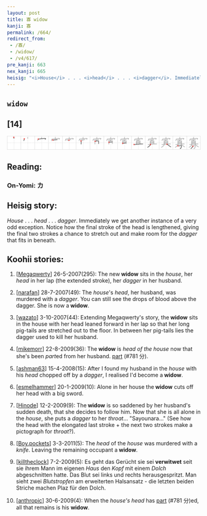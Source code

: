 ```yaml
---
layout: post
title: 寡 widow
kanji: 寡
permalink: /664/
redirect_from:
 - /寡/
 - /widow/
 - /v4/617/
pre_kanji: 663
nex_kanji: 665
heisig: "<i>House</i> . . . <i>head</i> . . . <i>dagger</i>. Immediately we get another instance of a very odd exception. Notice how the final stroke of the head is lengthened, giving the final two strokes a chance to stretch out and make room for the <i>dagger</i> that fits in beneath."
---
```


## `widow`

## [14]

<div class="stroke"><img src="../images/E5AFA1.png" /></div>

## Reading:

### On-Yomi: カ

## Heisig story:

<i>House</i> . . . <i>head</i> . . . <i>dagger</i>. Immediately we get another instance of a very odd exception. Notice how the final stroke of the head is lengthened, giving the final two strokes a chance to stretch out and make room for the <i>dagger</i> that fits in beneath.

## Koohii stories:

1) [<a href="http://kanji.koohii.com/profile/Megaqwerty">Megaqwerty</a>] 26-5-2007(295): The new<strong> widow</strong> sits in the <em>house</em>, her <em>head</em> in her lap (the extended stroke), her <em>dagger</em> in her husband.

2) [<a href="http://kanji.koohii.com/profile/narafan">narafan</a>] 28-7-2007(49): The <em>house</em>&#039;s <em>head</em>, her husband, was murdered with a <em>dagger</em>. You can still see the drops of blood above the dagger. She is now a<strong> widow</strong>.

3) [<a href="http://kanji.koohii.com/profile/wazato">wazato</a>] 3-10-2007(44): Extending Megaqwerty&#039;s story, the<strong> widow</strong> sits in the house with her head leaned forward in her lap so that her long pig-tails are stretched out to the floor. In between her pig-tails lies the dagger used to kill her husband.

4) [<a href="http://kanji.koohii.com/profile/mikemorr">mikemorr</a>] 22-8-2009(36): The<strong> widow</strong> is <em>head of the house</em> now that she&#039;s been <em>part</em>ed from her husband. <a href="../v4/781">part</a> (#781 分).

5) [<a href="http://kanji.koohii.com/profile/ashman63">ashman63</a>] 15-4-2008(15): After I found my husband in the <em>house</em> with his <em>head</em> chopped off by a <em>dagger</em>, I realised I&#039;d become a<strong> widow</strong>.

6) [<a href="http://kanji.koohii.com/profile/esmelhammer">esmelhammer</a>] 20-1-2009(10): Alone in her house the<strong> widow</strong> cuts off her head with a big sword.

7) [<a href="http://kanji.koohii.com/profile/Hinode">Hinode</a>] 12-2-2009(9): The<strong> widow</strong> is so saddened by her husband&#039;s sudden death, that she decides to follow him. Now that she is all alone in the <em>house</em>, she puts a <em>dagger</em> to her <em>throat</em>... &quot;Sayounara...&quot; (See how the head with the elongated last stroke + the next two strokes make a pictograph for <em>throat</em>?).

8) [<a href="http://kanji.koohii.com/profile/Boy.pockets">Boy.pockets</a>] 3-3-2011(5): The <em>head</em> of the <em>house</em> was murdered with a <em>knife</em>. Leaving the remaining occupant a<strong> widow</strong>.

9) [<a href="http://kanji.koohii.com/profile/killtheclock">killtheclock</a>] 7-2-2009(5): Es geht das Gerücht sie sei <strong>verwitwet</strong> seit sie ihrem Mann im eigenen <em>Haus</em> den <em>Kopf</em> mit einem <em>Dolch</em> abgeschnitten hatte. Das Blut sei links und rechts herausgespritzt. Man sieht zwei <em>Blutstropfen</em> am erweiterten Halsansatz - die letzten beiden Striche machen Plaz für den Dolch.

10) [<a href="http://kanji.koohii.com/profile/anthropic">anthropic</a>] 30-6-2009(4): When the <em>house&#039;s head</em> has <a href="../v4/781">part</a> (#781 分)ed, all that remains is his <strong>widow</strong>.
